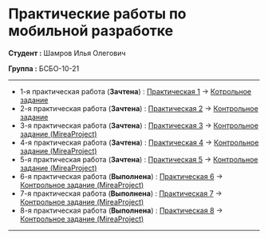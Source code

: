# Практические работы по мобильной разработке

**Студент :** Шамров Илья Олегович

**Группа :** БСБО-10-21

---

- 1-я практическая работа (**Зачтена**) : [Практическая 1](https://github.com/Breez97/MobileAppsPractices/tree/main/Lesson1) -> [Котрольное задание](https://github.com/Breez97/MobileAppsPractices/tree/main/Lesson1/control_lesson1)
- 2-я практическая работа (**Зачтена**) : [Практическая 2](https://github.com/Breez97/MobileAppsPractices/tree/main/Lesson2) -> [Контрольное задание](https://github.com/Breez97/MobileAppsPractices/tree/main/Lesson2/control_lesson2)
- 3-я практическая работа (**Зачтена**) : [Практическая 3](https://github.com/Breez97/MobileAppsPractices/tree/main/Lesson3) -> [Контрольное задание (MireaProject)](https://github.com/Breez97/MobileAppsPractices/tree/main/MireaProject/app/src/main/java/ru/mirea/shamrovio/mireaproject/ui/lesson3)
- 4-я практическая работа (**Зачтена**) : [Практическая 4](https://github.com/Breez97/MobileAppsPractices/tree/main/Lesson4) -> [Контрольное задание (MireaProject)](https://github.com/Breez97/MobileAppsPractices/tree/main/MireaProject/app/src/main/java/ru/mirea/shamrovio/mireaproject/ui/lesson4)
- 5-я практическая работа (**Зачтена**) : [Практическая 5](https://github.com/Breez97/MobileAppsPractices/tree/main/Lesson5) -> [Контрольное задание (MireaProject)](https://github.com/Breez97/MobileAppsPractices/tree/main/MireaProject/app/src/main/java/ru/mirea/shamrovio/mireaproject/ui/lesson5)
- 6-я практическая работа (**Выполнена**) : [Практическая 6](https://github.com/Breez97/MobileAppsPractices/tree/main/Lesson6) -> [Контрольное задание (MireaProject)](https://github.com/Breez97/MobileAppsPractices/tree/main/MireaProject/app/src/main/java/ru/mirea/shamrovio/mireaproject/ui/lesson6)
- 7-я практическая работа (**Выполнена**) : [Практическая 7](https://github.com/Breez97/MobileAppsPractices/tree/main/Lesson7) -> [Контрольное задание (MireaProject)](https://github.com/Breez97/MobileAppsPractices/tree/main/MireaProject/app/src/main/java/ru/mirea/shamrovio/mireaproject/ui/lesson7)
- 8-я практическая работа (**Выполнена**) : [Практическая 8](https://github.com/Breez97/MobileAppsPractices/tree/main/Lesson8) -> [Контрольное задание (MireaProject)](https://github.com/Breez97/MobileAppsPractices/tree/main/MireaProject/app/src/main/java/ru/mirea/shamrovio/mireaproject/ui/lesson8)

---
